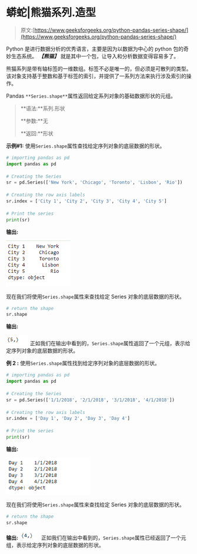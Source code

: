 # 蟒蛇|熊猫系列.造型

> 原文:[https://www.geeksforgeeks.org/python-pandas-series-shape/](https://www.geeksforgeeks.org/python-pandas-series-shape/)

Python 是进行数据分析的优秀语言，主要是因为以数据为中心的 python 包的奇妙生态系统。 ***【熊猫】*** 就是其中一个包，让导入和分析数据变得容易多了。

熊猫系列是带有轴标签的一维数组。标签不必是唯一的，但必须是可散列的类型。该对象支持基于整数和基于标签的索引，并提供了一系列方法来执行涉及索引的操作。

Pandas `**Series.shape**`属性返回给定系列对象的基础数据形状的元组。

> **语法:**系列.形状
> 
> **参数:**无
> 
> **返回:**形状

**示例#1:** 使用`Series.shape`属性查找给定序列对象的底层数据的形状。

```py
# importing pandas as pd
import pandas as pd

# Creating the Series
sr = pd.Series(['New York', 'Chicago', 'Toronto', 'Lisbon', 'Rio'])

# Creating the row axis labels
sr.index = ['City 1', 'City 2', 'City 3', 'City 4', 'City 5'] 

# Print the series
print(sr)
```

**输出:**

![](img/f6a6d4c6b86dd815350de4f5d5bfa931.png)

现在我们将使用`Series.shape`属性来查找给定 Series 对象的底层数据的形状。

```py
# return the shape
sr.shape
```

**输出:**

![](img/2fe6898813823693951d657d368ec6b3.png)
正如我们在输出中看到的，`Series.shape`属性返回了一个元组，表示给定序列对象的底层数据的形状。

**例 2 :** 使用`Series.shape`属性找到给定序列对象的底层数据的形状。

```py
# importing pandas as pd
import pandas as pd

# Creating the Series
sr = pd.Series(['1/1/2018', '2/1/2018', '3/1/2018', '4/1/2018'])

# Creating the row axis labels
sr.index = ['Day 1', 'Day 2', 'Day 3', 'Day 4']

# Print the series
print(sr)
```

**输出:**

![](img/a519278b0c944bba68cf9df8e3566a3b.png)

现在我们将使用`Series.shape`属性来查找给定 Series 对象的底层数据的形状。

```py
# return the shape
sr.shape
```

**输出:**
![](img/bcc2768ab6e4e19d4858dc1824a762dc.png)
正如我们在输出中看到的，`Series.shape`属性已经返回了一个元组，表示给定序列对象的底层数据的形状。